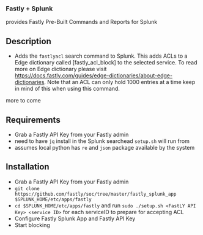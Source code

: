 ### Fastly + Splunk  
provides Fastly Pre-Built Commands and Reports for Splunk

## Description
* Adds the `fastlyacl` search command to Splunk. This adds ACLs to a Edge dictionary called [fastly\_acl\_block] to the selected service. To read more on Edge dictionary please visit <https://docs.fastly.com/guides/edge-dictionaries/about-edge-dictionaries>. Note that an ACL can only hold 1000 entries at a time keep in mind of this when using this command. 

more to come 

## Requirements
* Grab a Fastly API Key from your Fastly admin
* need to have `jq` install in the Splunk searchead `setup.sh` will run from
* assumes local python has `re` and `json` package available by the system

## Installation
* Grab a Fastly API Key from your Fastly admin
* `git clone https://github.com/fastly/soc/tree/master/fastly_splunk_app
$SPLUNK_HOME/etc/apps/fastly` 
* `cd $SPLUNK_HOME/etc/apps/fastly` and run `sudo ./setup.sh <FastLY API Key> <service ID>` for each serviceID to prepare for accepting ACL
* Configure Fastly Splunk App and Fastly API Key
* Start blocking


